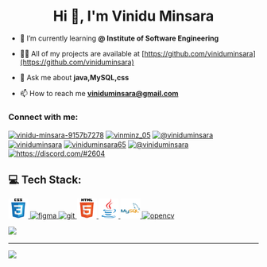 <h1 align="center">Hi 👋, I'm Vinidu Minsara</h1>

- 🌱 I’m currently learning **@ Institute of Software Engineering**

- 👨‍💻 All of my projects are available at [https://github.com/viniduminsara](https://github.com/viniduminsara)

- 💬 Ask me about **java,MySQL,css**

- 📫 How to reach me **viniduminsara@gmail.com**

<h3 align="left">Connect with me:</h3>
<p align="left">
<a href="https://linkedin.com/in/vinidu-minsara-9157b7278" target="blank"><img align="center" src="https://raw.githubusercontent.com/rahuldkjain/github-profile-readme-generator/master/src/images/icons/Social/linked-in-alt.svg" alt="vinidu-minsara-9157b7278" height="30" width="40" /></a>
<a href="https://instagram.com/vinminz_05" target="blank"><img align="center" src="https://raw.githubusercontent.com/rahuldkjain/github-profile-readme-generator/master/src/images/icons/Social/instagram.svg" alt="vinminz_05" height="30" width="40" /></a>
<a href="https://www.hackerrank.com/viniduminsara?hr_r=1" target="blank"><img align="center" src="https://raw.githubusercontent.com/rahuldkjain/github-profile-readme-generator/master/src/images/icons/Social/hackerrank.svg" alt="@viniduminsara" height="30" width="40" /></a>
<a href="https://www.leetcode.com/ViniduMinsara" target="blank"><img align="center" src="https://raw.githubusercontent.com/rahuldkjain/github-profile-readme-generator/master/src/images/icons/Social/leet-code.svg" alt="viniduminsara" height="30" width="40" /></a>
<a href="https://www.behance.net/viniduminsara65" target="blank"><img align="center" src="https://raw.githubusercontent.com/rahuldkjain/github-profile-readme-generator/master/src/images/icons/Social/behance.svg" alt="viniduminsara65" height="30" width="40" /></a>
<a href="https://medium.com/@viniduminsara" target="blank"><img align="center" src="https://raw.githubusercontent.com/rahuldkjain/github-profile-readme-generator/master/src/images/icons/Social/medium.svg" alt="@viniduminsara" height="30" width="40" /></a>
<a href="https://discord.gg/https://discord.com/#2604" target="blank"><img align="center" src="https://raw.githubusercontent.com/rahuldkjain/github-profile-readme-generator/master/src/images/icons/Social/discord.svg" alt="https://discord.com/#2604" height="30" width="40" /></a>
</p>

## 💻 Tech Stack:
<p align="left"> <a href="https://www.w3schools.com/css/" target="_blank" rel="noreferrer"> <img src="https://raw.githubusercontent.com/devicons/devicon/master/icons/css3/css3-original-wordmark.svg" alt="css3" width="40" height="40"/> </a> <a href="https://www.figma.com/" target="_blank" rel="noreferrer"> <img src="https://www.vectorlogo.zone/logos/figma/figma-icon.svg" alt="figma" width="40" height="40"/> </a> <a href="https://git-scm.com/" target="_blank" rel="noreferrer"> <img src="https://www.vectorlogo.zone/logos/git-scm/git-scm-icon.svg" alt="git" width="40" height="40"/> </a> <a href="https://www.w3.org/html/" target="_blank" rel="noreferrer"> <img src="https://raw.githubusercontent.com/devicons/devicon/master/icons/html5/html5-original-wordmark.svg" alt="html5" width="40" height="40"/> </a> <a href="https://www.java.com" target="_blank" rel="noreferrer"> <img src="https://raw.githubusercontent.com/devicons/devicon/master/icons/java/java-original.svg" alt="java" width="40" height="40"/> </a> <a href="https://www.mysql.com/" target="_blank" rel="noreferrer"> <img src="https://raw.githubusercontent.com/devicons/devicon/master/icons/mysql/mysql-original-wordmark.svg" alt="mysql" width="40" height="40"/> </a> <a href="https://opencv.org/" target="_blank" rel="noreferrer"> <img src="https://www.vectorlogo.zone/logos/opencv/opencv-icon.svg" alt="opencv" width="40" height="40"/> </a> </p>

![](https://github-readme-stats.vercel.app/api/top-langs/?username=viniduminsara&theme=dark&hide_border=false&include_all_commits=false&count_private=false&layout=compact)


---
[![](https://visitcount.itsvg.in/api?id=viniduminsara&icon=0&color=0)](https://visitcount.itsvg.in)

<!-- Proudly created with GPRM ( https://gprm.itsvg.in ) -->
